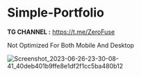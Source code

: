 # Simple-Portfolio

**TG CHANNEL :** https://t.me/ZeroFuse

Not Optimized For Both Mobile And Desktop

![Screenshot_2023-06-26-23-30-08-41_40deb401b9ffe8e1df2f1cc5ba480b12](https://github.com/CoderSensui/Simple-Portfolio/assets/137837037/b36d4e9a-d5f3-4375-8c35-42e34c001f9b)
